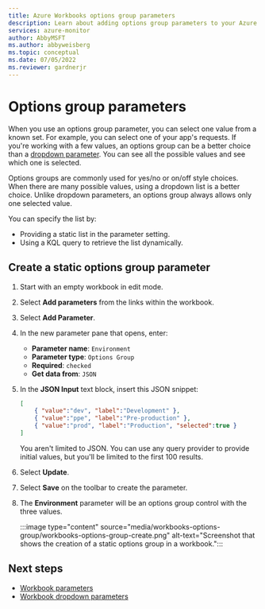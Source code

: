 ```yaml
---
title: Azure Workbooks options group parameters
description: Learn about adding options group parameters to your Azure workbook.
services: azure-monitor
author: AbbyMSFT
ms.author: abbyweisberg
ms.topic: conceptual
ms.date: 07/05/2022
ms.reviewer: gardnerjr
---
```


# Options group parameters

When you use an options group parameter, you can select one value from a known set. For example, you can select one of your app's requests. If you're working with a few values, an options group can be a better choice than a [dropdown parameter](workbooks-dropdowns.md). You can see all the possible values and see which one is selected.

Options groups are commonly used for yes/no or on/off style choices. When there are many possible values, using a dropdown list is a better choice. Unlike dropdown parameters, an options group always allows only one selected value.

You can specify the list by:

- Providing a static list in the parameter setting.
- Using a KQL query to retrieve the list dynamically.

## Create a static options group parameter

1. Start with an empty workbook in edit mode.
1. Select **Add parameters** from the links within the workbook.
1. Select **Add Parameter**.
1. In the new parameter pane that opens, enter:
    - **Parameter name**: `Environment`
    - **Parameter type**: `Options Group`
    - **Required**: `checked`
    - **Get data from**: `JSON`
1. In the **JSON Input** text block, insert this JSON snippet:

    ```json
    [
        { "value":"dev", "label":"Development" },
        { "value":"ppe", "label":"Pre-production" },
        { "value":"prod", "label":"Production", "selected":true }
    ]
    ```

    You aren't limited to JSON. You can use any query provider to provide initial values, but you'll be limited to the first 100 results.
1. Select **Update**.
1. Select **Save** on the toolbar to create the parameter.
1. The **Environment** parameter will be an options group control with the three values.

   :::image type="content" source="media/workbooks-options-group/workbooks-options-group-create.png" alt-text="Screenshot that shows the creation of a static options group in a workbook.":::

## Next steps

- [Workbook parameters](workbooks-parameters.md)
- [Workbook dropdown parameters](workbooks-dropdowns.md)
